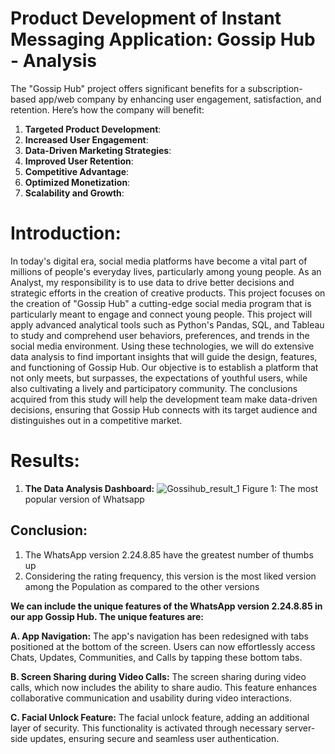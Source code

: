 # Product Development of Instant Messaging Application: Gossip Hub - Analysis
The "Gossip Hub" project offers significant benefits for a subscription-based app/web company by enhancing  user engagement, satisfaction, and retention. Here’s how the company will benefit:

1. **Targeted Product Development**: 
2. **Increased User Engagement**: 
3. **Data-Driven Marketing Strategies**: 
4. **Improved User Retention**: 
5. **Competitive Advantage**: 
6. **Optimized Monetization**: 
7. **Scalability and Growth**: 

# Introduction:
In today's digital era, social media platforms have become a vital part of millions of people's 
everyday lives, particularly among young people. As an Analyst, my responsibility is to use data 
to drive better decisions and strategic efforts in the creation of creative products. This project 
focuses on the creation of "Gossip Hub" a cutting-edge social media program that is particularly 
meant to engage and connect young people.
This project will apply advanced analytical tools such as Python's Pandas, SQL, and Tableau to 
study and comprehend user behaviors, preferences, and trends in the social media environment. 
Using these technologies, we will do extensive data analysis to find important insights that will 
guide the design, features, and functioning of Gossip Hub. Our objective is to establish a platform 
that not only meets, but surpasses, the expectations of youthful users, while also cultivating a lively 
and participatory community.
The conclusions acquired from this study will help the development team make data-driven 
decisions, ensuring that Gossip Hub connects with its target audience and distinguishes out in a 
competitive market.
# Results:
1. **The Data Analysis Dashboard:**
![Gossihub_result_1](https://github.com/user-attachments/assets/f2522ecd-3c5b-4571-93b6-3c95a2d84fad)
Figure 1: The most popular version of Whatsapp 

## Conclusion: 
1. The WhatsApp version 2.24.8.85 have the greatest number of thumbs up 
2. Considering the rating frequency, this version is the most liked version among the 
Population as compared to the other versions

**We can include the unique features of the WhatsApp version 2.24.8.85 in our app Gossip Hub.
The unique features are:**

**A. App Navigation:**
The app's navigation has been redesigned with tabs positioned at the bottom of the screen. 
Users can now effortlessly access Chats, Updates, Communities, and Calls by tapping these 
bottom tabs.

**B. Screen Sharing during Video Calls:**
The screen sharing during video calls, which now includes the ability to share audio. This 
feature enhances collaborative communication and usability during video interactions.

**C. Facial Unlock Feature:**
The facial unlock feature, adding an additional layer of security. This functionality is 
activated through necessary server-side updates, ensuring secure and seamless user 
authentication.
